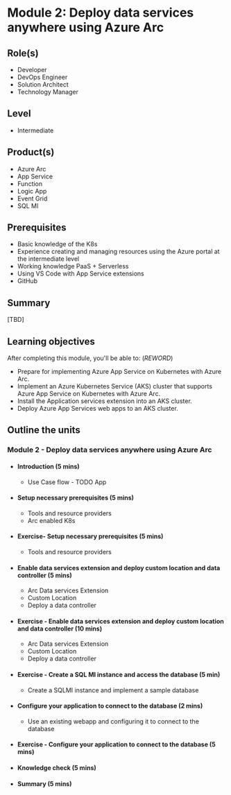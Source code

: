 # Module 2: Deploy data services anywhere using Azure Arc

## Role(s)

- Developer
- DevOps Engineer
- Solution Architect
- Technology Manager

## Level

- Intermediate

## Product(s)

- Azure Arc
- App Service
- Function
- Logic App
- Event Grid
- SQL MI

## Prerequisites

- Basic knowledge of the K8s
- Experience creating and managing resources using the Azure portal at the intermediate level
- Working knowledge PaaS + Serverless
- Using VS Code with App Service extensions
- GitHub

## Summary

[TBD]

## Learning objectives

After completing this module, you'll be able to: (*REWORD*)

- Prepare for implementing Azure App Service on Kubernetes with Azure Arc.
- Implement an Azure Kubernetes Service (AKS) cluster that supports Azure App Service on Kubernetes with Azure Arc.
- Install the Application services extension into an AKS cluster.
- Deploy Azure App Services web apps to an AKS cluster.

## Outline the units

### Module 2 - Deploy data services anywhere using Azure Arc

- #### Introduction (5 mins)

  - Use Case flow - TODO App

- #### Setup necessary prerequisites (5 mins)

  - Tools and resource providers
  - Arc enabled K8s

- #### Exercise- Setup necessary prerequisites (5 mins)
  
  - Tools and resource providers

- #### Enable data services extension and deploy custom location and data controller (5 mins)

  - Arc Data services Extension
  - Custom Location
  - Deploy a data controller

- #### Exercise - Enable data services extension and deploy custom location and data controller (10 mins)

  - Arc Data services Extension
  - Custom Location
  - Deploy a data controller

- #### Exercise - Create a SQL MI instance and access the database (5 min)

  - Create a SQLMI instance and implement a sample database

- #### Configure your application to connect to the database (2 mins)
  
  - Use an existing webapp and configuring it to connect to the database

- #### Exercise - Configure your application to connect to the database (5 mins)

- #### Knowledge check (5 mins)

- #### Summary (5 mins)
